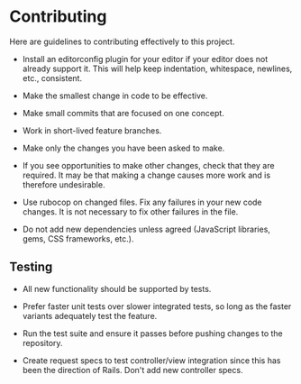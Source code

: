 # Contributing

Here are guidelines to contributing effectively to this project.

* Install an editorconfig plugin for your editor if your editor does not already
support it. This will help keep indentation, whitespace, newlines, etc.,
consistent.

* Make the smallest change in code to be effective.

* Make small commits that are focused on one concept.

* Work in short-lived feature branches.

* Make only the changes you have been asked to make.

* If you see opportunities to make other changes, check that they are required.
It may be that making a change causes more work and is therefore undesirable.

* Use rubocop on changed files. Fix any failures in your new code changes. It
is not necessary to fix other failures in the file.

* Do not add new dependencies unless agreed (JavaScript libraries, gems, CSS
frameworks, etc.).

## Testing

* All new functionality should be supported by tests.

* Prefer faster unit tests over slower integrated tests, so long as the faster
variants adequately test the feature.

* Run the test suite and ensure it passes before pushing changes to the
repository.

* Create request specs to test controller/view integration since this has been
the direction of Rails. Don't add new controller specs.
